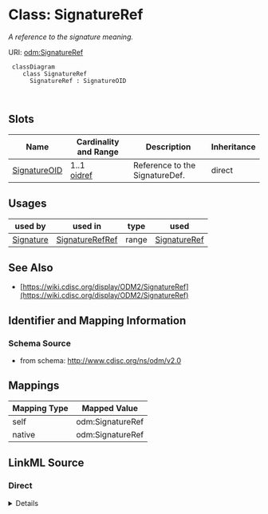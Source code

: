 # Class: SignatureRef


_A reference to the signature meaning._





URI: [odm:SignatureRef](http://www.cdisc.org/ns/odm/v2.0/SignatureRef)



```mermaid
 classDiagram
    class SignatureRef
      SignatureRef : SignatureOID
        
      
```




<!-- no inheritance hierarchy -->


## Slots

| Name | Cardinality and Range | Description | Inheritance |
| ---  | --- | --- | --- |
| [SignatureOID](SignatureOID.md) | 1..1 <br/> [oidref](oidref.md) | Reference to the SignatureDef. | direct |





## Usages

| used by | used in | type | used |
| ---  | --- | --- | --- |
| [Signature](Signature.md) | [SignatureRefRef](SignatureRefRef.md) | range | [SignatureRef](SignatureRef.md) |






## See Also

* [https://wiki.cdisc.org/display/ODM2/SignatureRef](https://wiki.cdisc.org/display/ODM2/SignatureRef)

## Identifier and Mapping Information







### Schema Source


* from schema: http://www.cdisc.org/ns/odm/v2.0





## Mappings

| Mapping Type | Mapped Value |
| ---  | ---  |
| self | odm:SignatureRef |
| native | odm:SignatureRef |





## LinkML Source

<!-- TODO: investigate https://stackoverflow.com/questions/37606292/how-to-create-tabbed-code-blocks-in-mkdocs-or-sphinx -->

### Direct

<details>
```yaml
name: SignatureRef
description: A reference to the signature meaning.
from_schema: http://www.cdisc.org/ns/odm/v2.0
see_also:
- https://wiki.cdisc.org/display/ODM2/SignatureRef
slots:
- SignatureOID
slot_usage:
  SignatureOID:
    name: SignatureOID
    description: Reference to the SignatureDef.
    comments:
    - 'Required

      range: oidref'
    domain_of:
    - SignatureRef
    range: oidref
    required: true
class_uri: odm:SignatureRef

```
</details>

### Induced

<details>
```yaml
name: SignatureRef
description: A reference to the signature meaning.
from_schema: http://www.cdisc.org/ns/odm/v2.0
see_also:
- https://wiki.cdisc.org/display/ODM2/SignatureRef
slot_usage:
  SignatureOID:
    name: SignatureOID
    description: Reference to the SignatureDef.
    comments:
    - 'Required

      range: oidref'
    domain_of:
    - SignatureRef
    range: oidref
    required: true
attributes:
  SignatureOID:
    name: SignatureOID
    description: Reference to the SignatureDef.
    comments:
    - 'Required

      range: oidref'
    from_schema: http://www.cdisc.org/ns/odm/v2.0
    rank: 1000
    alias: SignatureOID
    owner: SignatureRef
    domain_of:
    - SignatureRef
    range: oidref
    required: true
class_uri: odm:SignatureRef

```
</details>
